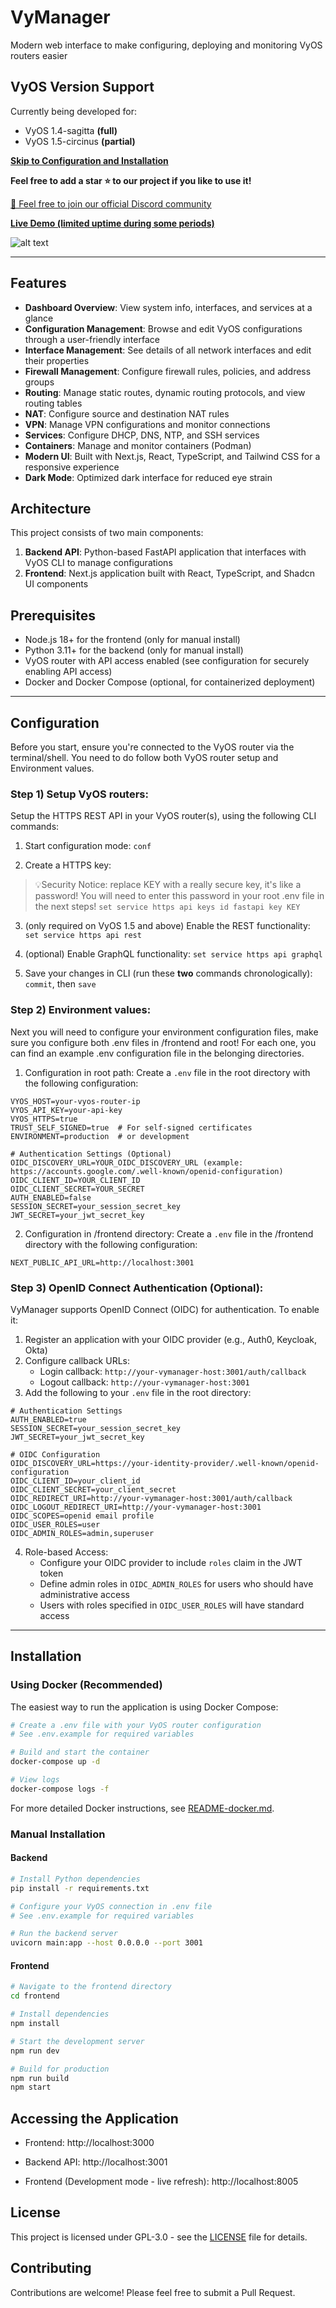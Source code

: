 # VyManager

Modern web interface to make configuring, deploying and monitoring VyOS routers easier

## VyOS Version Support
Currently being developed for:
- VyOS 1.4-sagitta **(full)**
- VyOS 1.5-circinus **(partial)**

**[Skip to Configuration and Installation](https://github.com/Community-VyProjects/VyManager#configuration)**

**Feel free to add a star ⭐ to our project if you like to use it!**

[💭 Feel free to join our official Discord community](https://discord.gg/k9SSkK7wPQ)

**[Live Demo (limited uptime during some periods)](https://vymanager.vyprojects.org)**

![alt text](image.png)

---

## Features

- **Dashboard Overview**: View system info, interfaces, and services at a glance
- **Configuration Management**: Browse and edit VyOS configurations through a user-friendly interface
- **Interface Management**: See details of all network interfaces and edit their properties
- **Firewall Management**: Configure firewall rules, policies, and address groups
- **Routing**: Manage static routes, dynamic routing protocols, and view routing tables
- **NAT**: Configure source and destination NAT rules
- **VPN**: Manage VPN configurations and monitor connections
- **Services**: Configure DHCP, DNS, NTP, and SSH services
- **Containers**: Manage and monitor containers (Podman)
- **Modern UI**: Built with Next.js, React, TypeScript, and Tailwind CSS for a responsive experience
- **Dark Mode**: Optimized dark interface for reduced eye strain

## Architecture

This project consists of two main components:

1. **Backend API**: Python-based FastAPI application that interfaces with VyOS CLI to manage configurations
2. **Frontend**: Next.js application built with React, TypeScript, and Shadcn UI components

## Prerequisites

- Node.js 18+ for the frontend (only for manual install)
- Python 3.11+ for the backend (only for manual install)
- VyOS router with API access enabled (see configuration for securely enabling API access)
- Docker and Docker Compose (optional, for containerized deployment)

---

## Configuration

Before you start, ensure you're connected to the VyOS router via the terminal/shell. You need to do follow both VyOS router setup and Environment values.

### Step 1) Setup VyOS routers:
Setup the HTTPS REST API in your VyOS router(s), using the following CLI commands:

1. Start configuration mode:
``` conf ```

2. Create a HTTPS key:
>💡Security Notice: replace KEY with a really secure key, it's like a password! You will need to enter this password in your root .env file in the next steps!
``` set service https api keys id fastapi key KEY ```

3. (only required on VyOS 1.5 and above) Enable the REST functionality:
``` set service https api rest ```

4. (optional) Enable GraphQL functionality:
``` set service https api graphql ```

5. Save your changes in CLI (run these **two** commands chronologically):
``` commit ```, then ``` save ```


### Step 2) Environment values:
Next you will need to configure your environment configuration files, make sure you configure both .env files in /frontend and root!
For each one, you can find an example .env configuration file in the belonging directories.

1) Configuration in root path:
Create a `.env` file in the root directory with the following configuration:

```
VYOS_HOST=your-vyos-router-ip
VYOS_API_KEY=your-api-key
VYOS_HTTPS=true
TRUST_SELF_SIGNED=true  # For self-signed certificates
ENVIRONMENT=production  # or development

# Authentication Settings (Optional)
OIDC_DISCOVERY_URL=YOUR_OIDC_DISCOVERY_URL (example: https://accounts.google.com/.well-known/openid-configuration)
OIDC_CLIENT_ID=YOUR_CLIENT_ID
OIDC_CLIENT_SECRET=YOUR_SECRET
AUTH_ENABLED=false
SESSION_SECRET=your_session_secret_key
JWT_SECRET=your_jwt_secret_key
```

2) Configuration in /frontend directory:
Create a `.env` file in the /frontend directory with the following configuration:
```
NEXT_PUBLIC_API_URL=http://localhost:3001
```

### Step 3) OpenID Connect Authentication (Optional):

VyManager supports OpenID Connect (OIDC) for authentication. To enable it:

1. Register an application with your OIDC provider (e.g., Auth0, Keycloak, Okta)
2. Configure callback URLs:
   - Login callback: `http://your-vymanager-host:3001/auth/callback`
   - Logout callback: `http://your-vymanager-host:3001`
3. Add the following to your `.env` file in the root directory:

```
# Authentication Settings
AUTH_ENABLED=true
SESSION_SECRET=your_session_secret_key
JWT_SECRET=your_jwt_secret_key

# OIDC Configuration
OIDC_DISCOVERY_URL=https://your-identity-provider/.well-known/openid-configuration
OIDC_CLIENT_ID=your_client_id
OIDC_CLIENT_SECRET=your_client_secret
OIDC_REDIRECT_URI=http://your-vymanager-host:3001/auth/callback
OIDC_LOGOUT_REDIRECT_URI=http://your-vymanager-host:3001
OIDC_SCOPES=openid email profile
OIDC_USER_ROLES=user
OIDC_ADMIN_ROLES=admin,superuser
```

4. Role-based Access:
   - Configure your OIDC provider to include `roles` claim in the JWT token
   - Define admin roles in `OIDC_ADMIN_ROLES` for users who should have administrative access
   - Users with roles specified in `OIDC_USER_ROLES` will have standard access

---

## Installation

### Using Docker (Recommended)

The easiest way to run the application is using Docker Compose:

```bash
# Create a .env file with your VyOS router configuration
# See .env.example for required variables

# Build and start the container
docker-compose up -d

# View logs
docker-compose logs -f
```

For more detailed Docker instructions, see [README-docker.md](README-docker.md).

### Manual Installation

#### Backend

```bash
# Install Python dependencies
pip install -r requirements.txt

# Configure your VyOS connection in .env file
# See .env.example for required variables

# Run the backend server
uvicorn main:app --host 0.0.0.0 --port 3001
```

#### Frontend

```bash
# Navigate to the frontend directory
cd frontend

# Install dependencies
npm install

# Start the development server
npm run dev

# Build for production
npm run build
npm start
```

## Accessing the Application

- Frontend: http://localhost:3000
- Backend API: http://localhost:3001

- Frontend (Development mode - live refresh): http://localhost:8005

## License

This project is licensed under GPL-3.0 - see the [LICENSE](LICENSE) file for details.

## Contributing

Contributions are welcome! Please feel free to submit a Pull Request.
